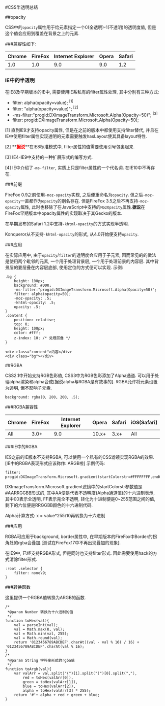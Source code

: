 #CSS半透明总结

##opacity

CSS中的`opacity`属性用于给元素指定一个0(全透明)-1(不透明)的透明度值, 但是这个值会应用到覆盖在背景之上的元素. 

###兼容性如下:

<table>
    <thead>
        <tr>
            <th>Chrome</th>
            <th>FireFox</th>
            <th>Internet Explorer</th>
            <th>Opera</th>
            <th>Safari</th>
        </tr>
    </thead>
    <tbody>
        <tr>
            <td>1.0</td>
            <td>1.0</td>
            <td>9.0</td>
            <td>9.0</td>
            <td>1.2</td>
        </tr>
    </tbody>
</table>

### IE中的半透明

在IE8及早期版本的IE中, 需要使用IE系私有的filter属性处理, 其中分别有三种方式:

+ filter: alpha(opacity=value); <sup>[1]</sup>
+ filter: "alpha(opacity=value)"; <sup>[2]</sup>
+ -ms-filter:"progid:DXImageTransform.Microsoft.Alpha(Opacity=50)"; <sup>[3]</sup>
+ filter: progid:DXImageTransform.Microsoft.Alpha(Opacity=50);

[1] 直到IE9才支持opacity属性, 但是在之前的版本中都使用支持filter替代, 并且在IE中使用filter属性实现透明的元素需要触发hasLayout使其具备layout特性.

[2] **<strong style="color:red;">据说</strong>**在IE8标准模式中, filter属性的值需要使用引号包裹起来.

[3] IE4-IE9中支持的一种扩展形式的编写方式.

[4] IE中介绍了`-ms-filter`, 实质上只是filter属性的一个代名词. 在IE10中不再存在.

###前缀

FireFox 0.9之前使用`-moz-opacity`实现, 之后便重命名为`opacity`. 但之后`-moz-opacity`一直都作为`opacity`的别名存在. 但是FireFox 3.5之后不再支持`-moz-opacity`属性, 此时也移除了在JavaScript中支持的`MozOpacity`属性.**据说**在FireFox早期版本中opacity属性的实现取决于其Gecko的版本.

在早期发布的Safari 1.2中支持`-khtml-opacity`的方式实现半透明. 

Konqueror从不支持`-khtml-opacity`的形式, 从4.0开始便支持`opacity`.

###应用

在实际应用中, 由于`opacity`/`filter`的透明度会应用于子元素, 因而常见的的做法是使用两个毗邻的元素, 一个用于处理背景层, 一个用于处理前景的内容层. 其中背景层的要层叠在内容层底部, 使用定位的方式便可以实现. 示例:

    .bg {
        height: 100px;
        background: #000;
        -ms-filter:"progid:DXImageTransform.Microsoft.Alpha(Opacity=50)";
        filter: alpha(opacity=50);
        -moz-opacity: .5;
        -khtml-opacity: .5;
        opacity: .5;
    }
    .content {
        position: relative;
        top: 0;
        height: 100px;
        color: #fff;
        z-index: 10; /* 处理层叠 */
    }
    
    <div class="content">内容</div>
    <div class="bg"></div>
    
##RGBA

CSS2.1中开始支持RGB色彩值, CSS3中为RGB色彩添加了Alpha通道. 可以用于处理alpha渲染和alpha合成[据说alpha与RGBA是有故事的]. RGBA允许将元素设置为透明, 但不影响子元素.
    
    background: rgba(0, 200, 200, .5);

###RGBA兼容性

<table>
    <thead>
        <tr>
            <th>Chrome</th>
            <th>FireFox</th>
            <th>Internet Explorer</th>
            <th>Opera</th>
            <th>Safari</th>
            <th>iOS(Safari)</th>
        </tr>
    </thead>
    <tbody>
        <tr>
            <td>All</td>
            <td>3.0+</td>
            <td>9.0</td>
            <td>10.x+</td>
            <td>3.x+</td>
            <td>All</td>
        </tr>
    </tbody>
</table>

###IE中的RGBA

IE9之前的IE版本不支持RGBA, 可以使用一个私有的CSS滤镜实现RGBA的效果. [IE中的RGBA表现形式应该称作: ARGB啦] 示例代码:

    filter: progid:DXImageTransform.Microsoft.gradient(startColorstr=#FFFFFFFF,endColorstr=#FFFFFFFF);
    
DXImageTransform.Microsoft.gradient滤镜中的startColorstr参数值是#AARRGGBB形式的, 其中AA便是代表不透明度(Alpha通道值)的十六进制表示, 其中00表示全透明, FF表示完全不透明, 转化为十进制便是0~255范围之间的值, 剩下的六位便是RRGGBB颜色的十六进制代码.

Alpha计算方式: x = value*255/10再转换为十六进制

###应用

RGBA可应用于background, border属性中, 在早期版本的FireFox中Border的拐角处的rgba会叠加.[测试在FireFox17中不再出现叠加的现象].

在IE9中, 已经支持RGBA形式, 但是同时也支持filter形式. 因此需要使用hack的方式清除filter形式.

    :root .selector {
        filter: none\9;
    }
    
###转换函数

这里提供一个RGBA值转换为ARGB的函数.

    /*
     *@param Number 转换为十六进制的值
     */
    function toHex(val){
        val = parseInt(val);
        val = Math.max(0, val);
        val = Math.min(val, 255);
        val = Math.round(val);
        return '0123456789ABCDEF'.charAt((val - val % 16) / 16) + '0123456789ABCDEF'.charAt(val % 16);
    }
    /*
     *@param String 字符串形式的rgba值
     */
    function toArgb(val){
        var valArr = val.split("(")[1].split(")")[0].split(","),
            red = toHex(valArr[0]),
            green = toHex(valArr[1]),
            blue = toHex(valArr[2]),
            alpha = toHex(valArr[3] * 255);
        return '#'+ alpha + red + green + blue;
    }